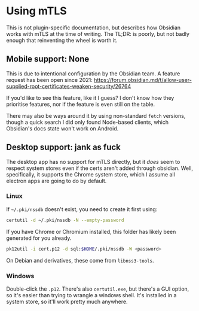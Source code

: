 # Using mTLS

This is not plugin-specific documentation, but describes how Obsidian works with mTLS at the time of writing. The TL;DR: is poorly, but not badly enough that reinventing the wheel is worth it.

## Mobile support: None

This is due to intentional configuration by the Obsidian team. A feature request has been open since 2021: https://forum.obsidian.md/t/allow-user-supplied-root-certificates-weaken-security/26764

If you'd like to see this feature, like it I guess? I don't know how they prioritise features, nor if the feature is even still on the table.

There may also be ways around it by using non-standard `fetch` versions, though a quick search I did only found Node-based clients, which Obsidian's docs state won't work on Android.

## Desktop support: jank as fuck

The desktop app has no support for mTLS directly, but it _does_ seem to respect system stores even if the certs aren't added through obsidian. Well, specifically, it supports the Chrome system store, which I assume all electron apps are going to do by default.

### Linux
If `~/.pki/nssdb` doesn't exist, you need to create it first using:
```bash
certutil -d ~/.pki/nssdb -N --empty-password
```

If you have Chrome or Chromium installed, this folder has likely been generated for you already.

```bash
pk12util -i cert.p12 -d sql:$HOME/.pki/nssdb -W <password>
```

On Debian and derivatives, these come from `libnss3-tools`.

### Windows 

Double-click the `.p12`. There's also `certutil.exe`, but there's a GUI option, so it's easier than trying to wrangle a windows shell. It's installed in a system store, so it'll work pretty much anywhere.
